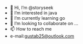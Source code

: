 - 👋 Hi, I’m @storyseek
- 👀 I’m interested in java
- 🌱 I’m currently learning go
- 💞️ I’m looking to collaborate on ...
- 📫 How to reach me
- e-mail:gustab25@outlook.com

<!---
storyseek/storyseek is a ✨ special ✨ repository because its `README.md` (this file) appears on your GitHub profile.
You can click the Preview link to take a look at your changes.
--->
